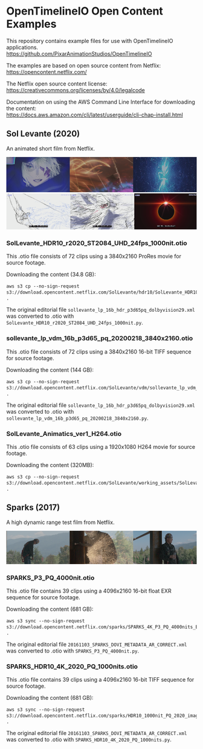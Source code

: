 OpenTimelineIO Open Content Examples
====================================
This repository contains example files for use with OpenTimelineIO applications.  
https://github.com/PixarAnimationStudios/OpenTimelineIO

The examples are based on open source content from Netflix:  
https://opencontent.netflix.com/

The Netflix open source content license:  
https://creativecommons.org/licenses/by/4.0/legalcode

Documentation on using the AWS Command Line Interface for downloading the content:  
https://docs.aws.amazon.com/cli/latest/userguide/cli-chap-install.html


Sol Levante (2020)
------------------
An animated short film from Netflix.

![sollevante_lp_vdm_16b_p3d65_pq_20200218_3840x2160](sollevante_lp_vdm_16b_p3d65_pq_20200218_3840x2160.PNG)
![SolLevante_Animatics_ver1_H264](SolLevante_Animatics_ver1_H264.PNG)

### SolLevante_HDR10_r2020_ST2084_UHD_24fps_1000nit.otio

This .otio file consists of 72 clips using a 3840x2160 ProRes movie for source footage.

Downloading the content (34.8 GB):
```
aws s3 cp --no-sign-request s3://download.opencontent.netflix.com/SolLevante/hdr10/SolLevante_HDR10_r2020_ST2084_UHD_24fps_1000nit.mov .
```

The original editorial file ```sollevante_lp_16b_hdr_p3d65pq_dolbyvision29.xml``` was
converted to .otio with ```SolLevante_HDR10_r2020_ST2084_UHD_24fps_1000nit.py```.


### sollevante_lp_vdm_16b_p3d65_pq_20200218_3840x2160.otio

This .otio file consists of 72 clips using a 3840x2160 16-bit TIFF sequence for source footage.

Downloading the content (144 GB):
```
aws s3 cp --no-sign-request s3://download.opencontent.netflix.com/SolLevante/vdm/sollevante_lp_vdm_16b_p3d65_pq_20200218_3840x2160.zip .
```

The original editorial file ```sollevante_lp_16b_hdr_p3d65pq_dolbyvision29.xml``` was
converted to .otio with ```sollevante_lp_vdm_16b_p3d65_pq_20200218_3840x2160.py```.

### SolLevante_Animatics_ver1_H264.otio

This .otio file consists of 63 clips using a 1920x1080 H264 movie for source footage.

Downloading the content (320MB):
```
aws s3 cp --no-sign-request s3://download.opencontent.netflix.com/SolLevante/working_assets/SolLevante_Animatics_ver1_H264.mov .
```


Sparks (2017)
-------------
A high dynamic range test film from Netflix.

![SPARKS_P3_PQ_4000nit](SPARKS_P3_PQ_4000nit.PNG)

### SPARKS_P3_PQ_4000nit.otio

This .otio file contains 39 clips using a 4096x2160 16-bit float EXR sequence for source footage.

Downloading the content (681 GB):
```
aws s3 sync --no-sign-request s3://download.opencontent.netflix.com/sparks/SPARKS_4K_P3_PQ_4000nits_EXR .
```

The original editorial file ```20161103_SPARKS_DOVI_METADATA_AR_CORRECT.xml``` was
converted to .otio with ```SPARKS_P3_PQ_4000nit.py```.

### SPARKS_HDR10_4K_2020_PQ_1000nits.otio

This .otio file contains 39 clips using a 4096x2160 16-bit TIFF sequence for source footage.

Downloading the content (681 GB):
```
aws s3 sync --no-sign-request s3://download.opencontent.netflix.com/sparks/HDR10_1000nit_PQ_2020_image_sequence .
```

The original editorial file ```20161103_SPARKS_DOVI_METADATA_AR_CORRECT.xml``` was
converted to .otio with ```SPARKS_HDR10_4K_2020_PQ_1000nits.py```.
